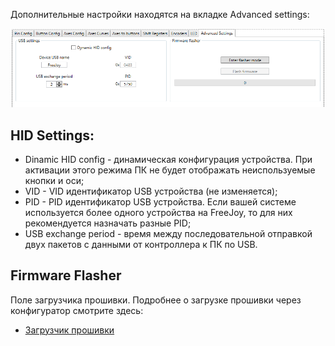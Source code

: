 Дополнительные настройки находятся на вкладке Advanced settings:

![](../images/advanced_tab.png)

## HID Settings:
* Dinamic HID config - динамическая конфигурация устройства. При активации этого режима ПК не будет отображать неиспользуемые кнопки и оси;
* VID - VID идентификатор USB устройства (не изменяется);
* PID - PID идентификатор USB устройства. Если вашей системе используется более одного устройства на FreeJoy, то для них рекомендуется назначать разные PID;
* USB exchange period - время между последовательной отправкой двух пакетов с данными от контроллера к ПК по USB.

## Firmware Flasher

Поле загрузчика прошивки. Подробнее о загрузке прошивки через конфигуратор смотрите здесь:

* [Загрузчик прошивки](Загрузчик-прошивки.md)